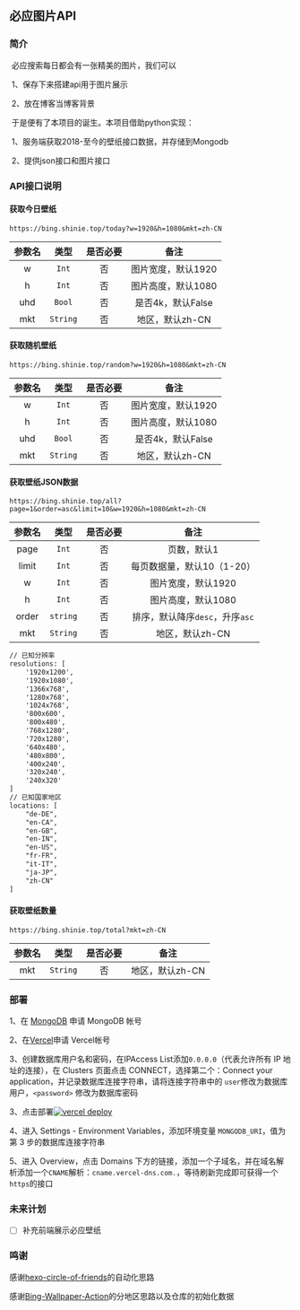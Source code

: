 ## 必应图片API

### 简介

​		必应搜索每日都会有一张精美的图片，我们可以

​		1、保存下来搭建api用于图片展示

​		2、放在博客当博客背景

​		于是便有了本项目的诞生。本项目借助python实现：

​		1、服务端获取2018-至今的壁纸接口数据，并存储到Mongodb

​		2、提供json接口和图片接口

### API接口说明

#### 获取今日壁纸

```shell
https://bing.shinie.top/today?w=1920&h=1080&mkt=zh-CN
```

| 参数名 |   类型   | 是否必要 |        备注        |
| :----: | :------: | :------: | :----------------: |
|   w    |  `Int`   |    否    | 图片宽度，默认1920 |
|   h    |  `Int`   |    否    | 图片高度，默认1080 |
|  uhd   |  `Bool`  |    否    | 是否4k，默认False  |
|  mkt   | `String` |    否    |  地区，默认zh-CN   |

#### 获取随机壁纸

```shell
https://bing.shinie.top/random?w=1920&h=1080&mkt=zh-CN
```

| 参数名 |   类型   | 是否必要 |        备注        |
| :----: | :------: | :------: | :----------------: |
|   w    |  `Int`   |    否    | 图片宽度，默认1920 |
|   h    |  `Int`   |    否    | 图片高度，默认1080 |
|  uhd   |  `Bool`  |    否    | 是否4k，默认False  |
|  mkt   | `String` |    否    |  地区，默认zh-CN   |

#### 获取壁纸JSON数据

```shell
https://bing.shinie.top/all?page=1&order=asc&limit=10&w=1920&h=1080&mkt=zh-CN
```

| 参数名 |   类型   | 是否必要 |              备注               |
| :----: | :------: | :------: | :-----------------------------: |
|  page  |  `Int`   |    否    |           页数，默认1           |
| limit  |  `Int`   |    否    |   每页数据量，默认10（1-20）    |
|   w    |  `Int`   |    否    |       图片宽度，默认1920        |
|   h    |  `Int`   |    否    |       图片高度，默认1080        |
| order  | `string` |    否    | 排序，默认降序`desc`，升序`asc` |
|  mkt   | `String` |    否    |         地区，默认zh-CN         |

```markdown
// 已知分辨率
resolutions: [
    '1920x1200',
    '1920x1080',
    '1366x768',
    '1280x768',
    '1024x768',
    '800x600',
    '800x480',
    '768x1280',
    '720x1280',
    '640x480',
    '480x800',
    '400x240',
    '320x240',
    '240x320'
]
// 已知国家地区
locations: [
    "de-DE",
    "en-CA",
    "en-GB",
    "en-IN",
    "en-US",
    "fr-FR",
    "it-IT",
    "ja-JP",
    "zh-CN"
]
```

#### 获取壁纸数量

```shell
https://bing.shinie.top/total?mkt=zh-CN
```

| 参数名 |   类型   | 是否必要 |      备注       |
| :----: | :------: | :------: | :-------------: |
|  mkt   | `String` |    否    | 地区，默认zh-CN |

### 部署

1、在 [MongoDB](https://www.mongodb.com/cloud/atlas/register) 申请 MongoDB 帐号

2、在[Vercel](https://vercel.com/signup)申请 Vercel帐号

3、创建数据库用户名和密码，在IPAccess List添加`0.0.0.0`（代表允许所有 IP 地址的连接），在 Clusters 页面点击 CONNECT，选择第二个：Connect your application，并记录数据库连接字符串，请将连接字符串中的 `user`修改为数据库用户，`<password>` 修改为数据库密码

3、点击部署<a href="https://vercel.com/import/project?template=https://github.com/flow2000/bing-api/tree/master" target="_blank" rel="noopener noreferrer"><img src="https://vercel.com/button" alt="vercel deploy"></a>

4、进入 Settings - Environment Variables，添加环境变量 `MONGODB_URI`，值为第 3 步的数据库连接字符串

5、进入 Overview，点击 Domains 下方的链接，添加一个子域名，并在域名解析添加一个`CNAME`解析：`cname.vercel-dns.com.`，等待刷新完成即可获得一个`https`的接口

### 未来计划

- [ ] 补充前端展示必应壁纸

### 鸣谢

感谢[hexo-circle-of-friends](https://github.com/Rock-Candy-Tea/hexo-circle-of-friends)的自动化思路

感谢[Bing-Wallpaper-Action](https://github.com/zkeq/Bing-Wallpaper-Action)的分地区思路以及仓库的初始化数据